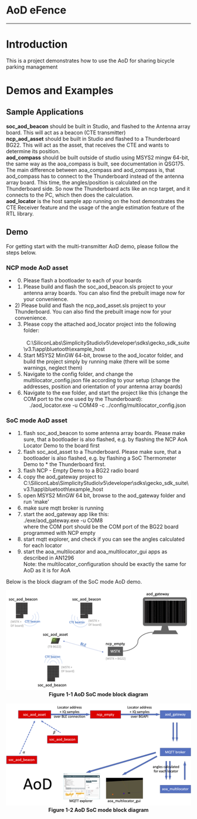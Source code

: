 # AoD eFence

***

# Introduction
This is a project demonstrates how to use the AoD for sharing bicycle parking management

# Demos and Examples
## Sample Applications

**soc_aod_beacon** should be built in Studio, and flashed to the Antenna array board. This will act as a beacon (CTE transmitter)   
**ncp_aod_asset** should be built in Studio and flashed to a Thunderboard BG22. This will act as the asset, that receives the CTE and wants to determine its position.   
**aod_compass** should be built outside of studio using MSYS2 mingw 64-bit, the same way as the aoa_compass is built, see documentation in QSG175. The main difference between aoa_compass and aod_compass is, that aod_compass has to connect to the Thunderboard instead of the antenna array board. This time, the angles/position is calculated on the Thunderboard side. So now the Thunderboard acts like an ncp target, and it connects to the PC, which then does the calculation.   
**aod_locator** is the host sample app running on the host demonstrates the CTE Receiver feature and the usage of the angle estimation feature of the RTL library.   

## Demo
For getting start with the multi-transmitter AoD demo, please follow the steps below.   

### NCP mode AoD asset
* 0) Please flash a bootloader to each of your boards   
* 1) Please build and flash the soc_aod_beacon.sls project to your antenna array boards. You can also find the prebuilt image now for your convenience.   
* 2) Please build and flash the ncp_aod_asset.sls project to your Thunderboard. You can also find the prebuilt image now for your convenience.   
* 3) Please copy the attached aod_locator project into the following folder:   
    C:\SiliconLabs\SimplicityStudio\v5\developer\sdks\gecko_sdk_suite\v3.1\app\bluetooth\example_host   
* 4) Start MSYS2 MinGW 64-bit, browse to the aod_locator folder, and build the project simply by running make (there will be some warnings, neglect them)   
* 5) Navigate to the config folder, and change the multilocator_config.json file according to your setup (change the addresses, position and orientation of your antenna array boards)   
* 6) Navigate to the exe folder, and start the project like this (change the COM port to the one used by the Thunderboard):   
    ./aod_locator.exe -u COM49 -c ../config/multilocator_config.json   

### SoC mode AoD asset
* 1) flash soc_aod_beacon to some antenna array boards. Please make sure, that a bootloader is also flashed, e.g. by flashing the NCP AoA Locator Demo to the board first   
* 2) flash soc_aod_asset to a Thunderboard. Please make sure, that a bootloader is also flashed, e.g. by flashing a SoC Thermometer Demo to * the Thunderboard first.   
* 3) flash NCP - Empty Demo to a BG22 radio board   
* 4) copy the aod_gateway project to C:\SiliconLabs\SimplicityStudio\v5\developer\sdks\gecko_sdk_suite\v3.1\app\bluetooth\example_host   
* 5) open MSYS2 MinGW 64 bit, browse to the aod_gateway folder and run 'make'   
* 6) make sure mqtt broker is running   
* 7) start the aod_gateway app like this:   
    ./exe/aod_gateway.exe -u COM8   
    where the COM port should be the COM port of the BG22 board programmed with NCP empty   
* 8) start mqtt explorer, and check if you can see the angles calculated for each locator   
* 9) start the aoa_multilocator and aoa_multilocator_gui apps as described in AN1296   
    Note: the multilocator_configuration should be exactly the same for AoD as it is for AoA   

Below is the block diagram of the SoC mode AoD demo.   

<div align="center">
  <img src="image/aod_soc_mode_block_diagram.png">  
</div>  
<div align="center">
  <b>Figure 1-1 AoD SoC mode block diagram</b>
</div>  
</br>


<div align="center">
  <img src="image/aod_soc_mode_block_diagram2.png">  
</div>  
<div align="center">
  <b>Figure 1-2 AoD SoC mode block diagram</b>
</div>  
</br>
